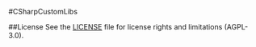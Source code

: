 #CSharpCustomLibs

##License
See the [LICENSE](LICENSE.md) file for license rights and limitations (AGPL-3.0).